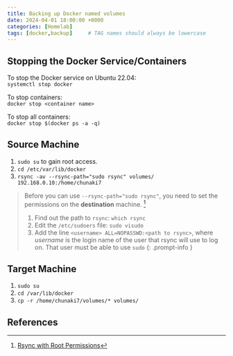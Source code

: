 ```yaml
---
title: Backing up Docker named volumes
date: 2024-04-01 18:00:00 +0000
categories: [Homelab]
tags: [docker,backup]     # TAG names should always be lowercase
---
```


## Stopping the Docker Service/Containers
To stop the Docker service on Ubuntu 22.04:  
`systemctl stop docker`

To stop containers:  
`docker stop <container name>`

To stop all containers:  
`docker stop $(docker ps -a -q)`

## Source Machine

1. `sudo su` to gain root access.
2. `cd /etc/var/lib/docker`
3. `rsync -av --rsync-path="sudo rsync" volumes/ 192.168.0.10:/home/chunaki7`


> Before you can use `--rsync-path="sudo rsync"`, you need to set the permissions on the **destination** machine. [^1]
>
> 1. Find out the path to `rsync`: `which rsync`
> 2. Edit the `/etc/sudoers` file: `sudo visudo`
> 3. Add the line `<username> ALL=NOPASSWD:<path to rsync>`, where *username* is the login name of the user that rsync will use to log on. That user must be able to use `sudo`
{: .prompt-info }

## Target Machine

1. `sudo su` 
2. `cd /var/lib/docker`
3. `cp -r /home/chunaki7/volumes/* volumes/`


## References
[^1]: [Rsync with Root Permissions](https://superuser.com/questions/270911/run-rsync-with-root-permission-on-remote-machine)